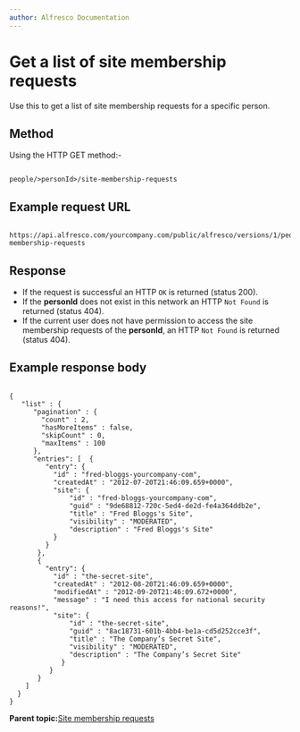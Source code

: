 ```yaml
---
author: Alfresco Documentation
---
```


# Get a list of site membership requests

Use this to get a list of site membership requests for a specific person.

## Method

Using the HTTP GET method:-

```

people/>personId>/site-membership-requests
```

## Example request URL

```

https://api.alfresco.com/yourcompany.com/public/alfresco/versions/1/people/fred.bloggs@yourcompany.com/site-membership-requests
```

## Response

-   If the request is successful an HTTP `OK` is returned \(status 200\).
-   If the **personId** does not exist in this network an HTTP `Not Found` is returned \(status 404\).
-   If the current user does not have permission to access the site membership requests of the **personId**, an HTTP `Not Found` is returned \(status 404\).

## Example response body

```

{
   "list" : {
      "pagination" : {
        "count" : 2,
        "hasMoreItems" : false,
        "skipCount" : 0,
        "maxItems" : 100
      },
      "entries": [  {
         "entry": {                                
           "id" : "fred-bloggs-yourcompany-com",
           "createdAt" : "2012-07-20T21:46:09.659+0000",
           "site": {
               "id" : "fred-bloggs-yourcompany-com",
               "guid" : "9de68812-720c-5ed4-de2d-fe4a364ddb2e",
               "title" : "Fred Bloggs's Site",
               "visibility" : "MODERATED",
               "description" : "Fred Bloggs's Site"
           }
         }                                                                    
       },  
       {                                            
         "entry": {                                
           "id" : "the-secret-site",
           "createdAt" : "2012-08-20T21:46:09.659+0000",
           "modifiedAt" : "2012-09-20T21:46:09.672+0000",
           "message" : "I need this access for national security reasons!",
           "site": {
               "id" : "the-secret-site",
               "guid" : "8ac18731-601b-4bb4-be1a-cd5d252cce3f",
               "title" : "The Company’s Secret Site",
               "visibility" : "MODERATED",
               "description" : "The Company’s Secret Site"
             }
          }                                                                    
       }                                                          
    ]
  }    
}  
```

**Parent topic:**[Site membership requests](../../../pra/1/concepts/pra-sitereq.md)

